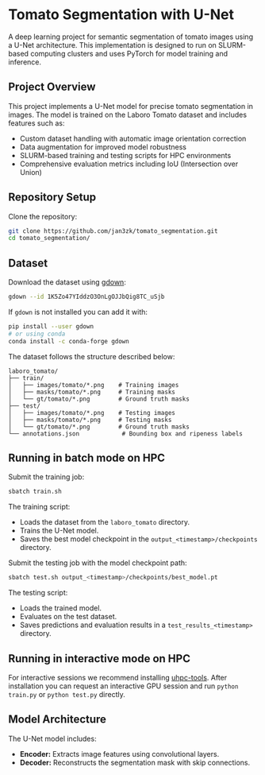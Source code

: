 # Tomato Segmentation with U-Net

A deep learning project for semantic segmentation of tomato images using a U-Net architecture. This implementation is designed to run on SLURM-based computing clusters and uses PyTorch for model training and inference.

## Project Overview

This project implements a U-Net model for precise tomato segmentation in images. The model is trained on the Laboro Tomato dataset and includes features such as:
- Custom dataset handling with automatic image orientation correction
- Data augmentation for improved model robustness
- SLURM-based training and testing scripts for HPC environments
- Comprehensive evaluation metrics including IoU (Intersection over Union)

## Repository Setup

Clone the repository:
```bash
git clone https://github.com/jan3zk/tomato_segmentation.git
cd tomato_segmentation/
```

## Dataset
Download the dataset using [gdown](https://github.com/wkentaro/gdown):

```bash
gdown --id 1K5Zo47YIddzO3OnLgOJJbQig8TC_uSjb
```

If `gdown` is not installed you can add it with:

```bash
pip install --user gdown
# or using conda
conda install -c conda-forge gdown
```

The dataset follows the structure described below:

```
laboro_tomato/
├── train/
│   ├── images/tomato/*.png    # Training images
│   ├── masks/tomato/*.png     # Training masks
│   └── gt/tomato/*.png        # Ground truth masks
├── test/
│   ├── images/tomato/*.png    # Testing images
│   ├── masks/tomato/*.png     # Testing masks
│   └── gt/tomato/*.png        # Ground truth masks
└── annotations.json            # Bounding box and ripeness labels
```

## Running in batch mode on HPC

Submit the training job:
```bash
sbatch train.sh
```

The training script:
- Loads the dataset from the `laboro_tomato` directory.
- Trains the U-Net model.
- Saves the best model checkpoint in the `output_<timestamp>/checkpoints` directory.

Submit the testing job with the model checkpoint path:
```bash
sbatch test.sh output_<timestamp>/checkpoints/best_model.pt
```

The testing script:
- Loads the trained model.
- Evaluates on the test dataset.
- Saves predictions and evaluation results in a `test_results_<timestamp>` directory.

## Running in interactive mode on HPC

For interactive sessions we recommend installing [uhpc-tools](https://github.com/jpers1/uhpc-tools). After installation you can request an interactive GPU session and run `python train.py` or `python test.py` directly.

## Model Architecture
The U-Net model includes:
- **Encoder:** Extracts image features using convolutional layers.
- **Decoder:** Reconstructs the segmentation mask with skip connections.
